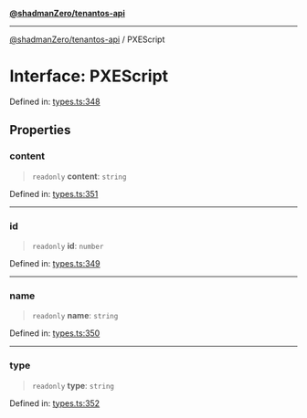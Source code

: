 [**@shadmanZero/tenantos-api**](../README.md)

***

[@shadmanZero/tenantos-api](../globals.md) / PXEScript

# Interface: PXEScript

Defined in: [types.ts:348](https://github.com/shadmanZero/tenantos-api/blob/a3061c31c45f4aa1cfaa0e889df3cea522a254ad/src/types.ts#L348)

## Properties

### content

> `readonly` **content**: `string`

Defined in: [types.ts:351](https://github.com/shadmanZero/tenantos-api/blob/a3061c31c45f4aa1cfaa0e889df3cea522a254ad/src/types.ts#L351)

***

### id

> `readonly` **id**: `number`

Defined in: [types.ts:349](https://github.com/shadmanZero/tenantos-api/blob/a3061c31c45f4aa1cfaa0e889df3cea522a254ad/src/types.ts#L349)

***

### name

> `readonly` **name**: `string`

Defined in: [types.ts:350](https://github.com/shadmanZero/tenantos-api/blob/a3061c31c45f4aa1cfaa0e889df3cea522a254ad/src/types.ts#L350)

***

### type

> `readonly` **type**: `string`

Defined in: [types.ts:352](https://github.com/shadmanZero/tenantos-api/blob/a3061c31c45f4aa1cfaa0e889df3cea522a254ad/src/types.ts#L352)
